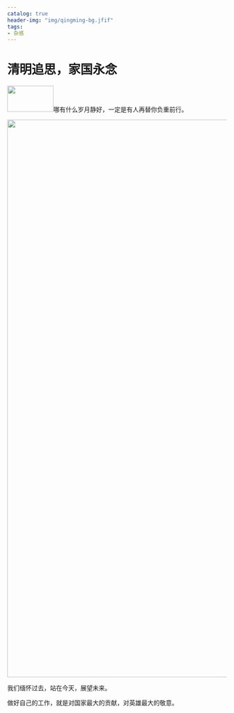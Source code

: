 ```yaml
---
catalog: true
header-img: "img/qingming-bg.jfif"
tags:
- 杂感
---
```




# 清明追思，家国永念

<img src="../../../../img/qingming-start.jpg" width="106" height="60">哪有什么岁月静好，一定是有人再替你负重前行。





<img src="../../../../img/qingming-article.jpeg" width="800" height="1280">





我们缅怀过去，站在今天，展望未来。

做好自己的工作，就是对国家最大的贡献，对英雄最大的敬意。

  



